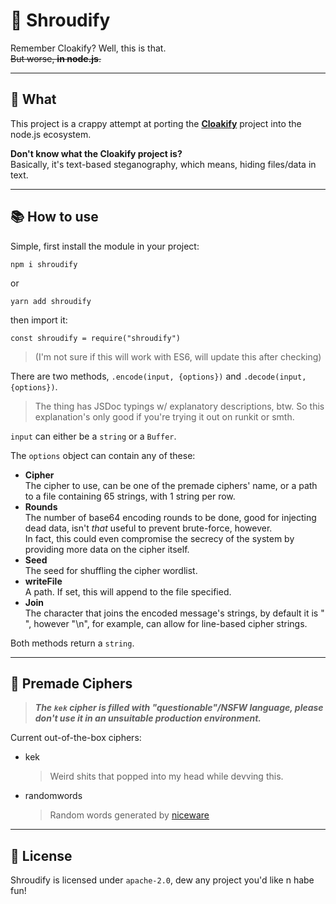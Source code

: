# 🥷 **Shroudify**

Remember Cloakify? Well, this is that.  
~~But worse, **in node.js**.~~  

------

## 🤔 **What**

This project is a crappy attempt at porting the [**Cloakify**](https://github.com/TryCatchHCF/Cloakify) project into the node.js ecosystem.

**Don't know what the Cloakify project is?**  
Basically, it's text-based steganography, which means, hiding files/data in text.

------

## 📚 **How to use**

Simple, first install the module in your project:  

`npm i shroudify`  

or  

`yarn add shroudify`

then import it:

`const shroudify = require("shroudify")`

> (I'm not sure if this will work with ES6, will update this after checking)

There are two methods, `.encode(input, {options})` and `.decode(input, {options})`.

> The thing has JSDoc typings w/ explanatory descriptions, btw. So this explanation's only good if you're trying it out on runkit or smth.

`input` can either be a `string` or a `Buffer`.

The `options` object can contain any of these:

- **Cipher**  
  The cipher to use, can be one of the premade ciphers' name, or a path to a file containing 65 strings, with 1 string per row.
- **Rounds**  
  The number of base64 encoding rounds to be done, good for injecting dead data, isn't _that_ useful to prevent brute-force, however.  
  In fact, this could even compromise the secrecy of the system by providing more data on the cipher itself.
- **Seed**  
  The seed for shuffling the cipher wordlist.
- **writeFile**  
  A path. If set, this will append to the file specified.
- **Join**  
  The character that joins the encoded message's strings, by default it is " ", however "\n", for example, can allow for line-based cipher strings.

Both methods return a `string`.

------

## 🔢 **Premade Ciphers**

> **_The `kek` cipher is filled with "questionable"/NSFW language, please don't use it in an unsuitable production environment._**

Current out-of-the-box ciphers:

- kek
  > Weird shits that popped into my head while devving this.
- randomwords
  > Random words generated by [niceware](https://www.npmjs.com/package/niceware)

------

## 📜 **License**

Shroudify is licensed under `apache-2.0`, dew any project you'd like n habe fun!
